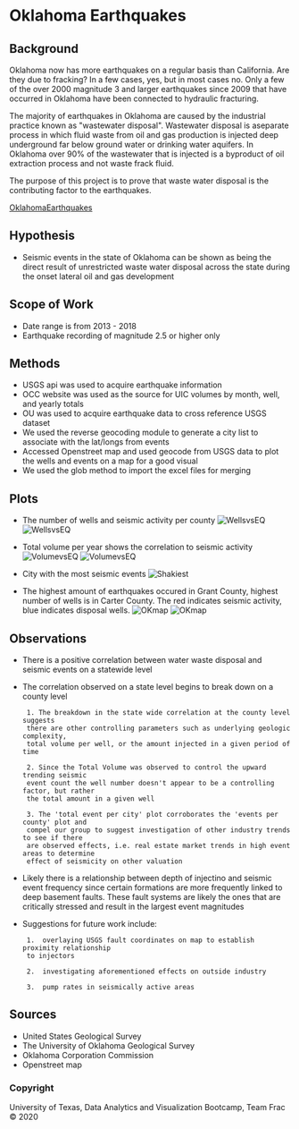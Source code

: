 # Oklahoma Earthquakes

## Background

Oklahoma now has more earthquakes on a regular basis than California. Are they due to fracking?
In a few cases, yes, but in most cases no. Only a few of the over 2000 magnitude 3 and larger earthquakes since 2009 that have occurred in Oklahoma have been connected to hydraulic fracturing. 

The majority of earthquakes in Oklahoma are caused by the industrial practice​ known as "wastewater disposal". Wastewater disposal is a ​separate ​process in which fluid waste from oil and gas production is injected deep underground far below ground water or drinking water aquifers. In Oklahoma over 90% of the wastewater that is injected is a byproduct of oil extraction process and not waste frack fluid.

The purpose of this project is to prove that waste water disposal is the contributing factor to the earthquakes.

[OklahomaEarthquakes](https://www.youtube.com/watch?v=AIu3b0WhMgs&feature=youtu.be)

## Hypothesis
* Seismic events in the state of Oklahoma can be shown as being the direct result of unrestricted waste water disposal across the state during the onset lateral oil and gas development

## Scope of Work
* Date range is from 2013 - 2018
* Earthquake recording of magnitude 2.5 or higher only

## Methods
* USGS api was used to acquire earthquake information
* OCC website was used as the source for UIC volumes by month, well, and yearly totals
* OU was used to acquire earthquake data to cross reference USGS dataset
* We used the reverse geocoding module to generate a city list to associate with the lat/longs from events
* Accessed Openstreet map and used geocode from USGS data to plot the wells and events on a map for a good visual 
* We used the glob method to import the excel files for merging

## Plots
* The number of wells and seismic activity per county
![WellsvsEQ](Wells_vs_Earthquakes.png)
![WellsvsEQ](WellsCount_vs_EQEvents.png.png)

* Total volume per year shows the correlation to seismic activity
![VolumevsEQ](Volume_vs_EQevent.png)
![VolumevsEQ](Volumes_vs_EQevent_scatterplot.png)

* City with the most seismic events
![Shakiest](ShakiestCity.png)

* The highest amount of earthquakes occured in Grant County, highest number of wells is in Carter County. The red indicates seismic activity, blue indicates disposal wells.
![OKmap](ok_map.png)
![OKmap](OK_county_map_withdata.jpg)

## Observations

*  There is a positive correlation between water waste disposal and seismic events on a statewide level

*  The correlation observed on a state level begins to break down on a county level

		1. The breakdown in the state wide correlation at the county level suggests 
		there are other controlling parameters such as underlying geologic complexity, 
		total volume per well, or the amount injected in a given period of time

		2. Since the Total Volume was observed to control the upward trending seismic 
		event count the well number doesn't appear to be a controlling factor, but rather 
		the total amount in a given well

		3. The 'total event per city' plot corroborates the 'events per county' plot and 
		compel our group to suggest investigation of other industry trends to see if there 
		are observed effects, i.e. real estate market trends in high event areas to determine 
		effect of seismicity on other valuation

*	Likely there is a relationship between depth of injectino and seismic event frequency since certain formations are more frequently linked to deep basement faults. These fault systems are likely the ones that are critically stressed and result in the largest event magnitudes
      
*  Suggestions for future work include:

		1.  overlaying USGS fault coordinates on map to establish proximity relationship 
		to injectors

		2.  investigating aforementioned effects on outside industry

		3.  pump rates in seismically active areas

## Sources

* United States Geological Survey
* The University of Oklahoma Geological Survey
* Oklahoma Corporation Commission
* Openstreet map 

### Copyright

University of Texas, Data Analytics and Visualization Bootcamp, Team Frac © 2020
